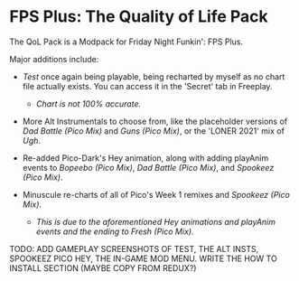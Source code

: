 # FPS Plus: The Quality of Life Pack
The QoL Pack is a Modpack for Friday Night Funkin': FPS Plus.

Major additions include:
- *Test* once again being playable, being recharted by myself as no chart file actually exists. You can access it in the 'Secret' tab in Freeplay.

  - *Chart is not 100% accurate.*

- More Alt Instrumentals to choose from, like the placeholder versions of *Dad Battle (Pico Mix)* and *Guns (Pico Mix)*, or the 'LONER 2021' mix of *Ugh*.

- Re-added Pico-Dark's Hey animation, along with adding playAnim events to *Bopeebo (Pico Mix)*, *Dad Battle (Pico Mix)*, and *Spookeez (Pico Mix)*.

- Minuscule re-charts of all of Pico's Week 1 remixes and *Spookeez (Pico Mix)*.

  - *This is due to the aforementioned Hey animations and playAnim events and the ending to Fresh (Pico Mix).*

TODO: ADD GAMEPLAY SCREENSHOTS OF TEST, THE ALT INSTS, SPOOKEEZ PICO HEY, THE IN-GAME MOD MENU. WRITE THE HOW TO INSTALL SECTION (MAYBE COPY FROM REDUX?)
